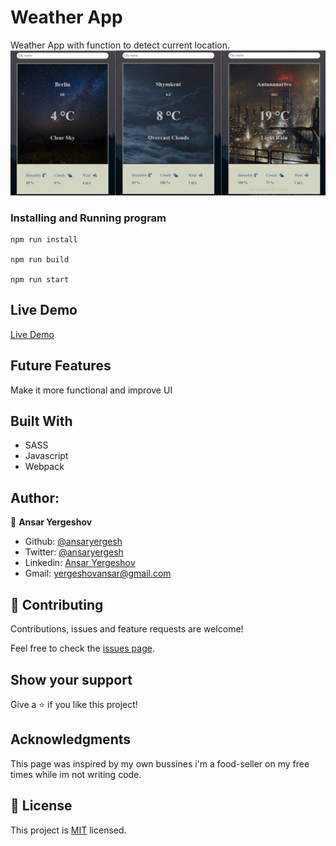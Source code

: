 # Weather App

Weather App with function to detect current location.
![screenshot](./image.jpg)

### Installing and Running program

```
npm run install

npm run build 

npm run start

```

## Live Demo
[Live Demo](https://ansaryergesh.github.io/weather-app/)

## Future Features
Make it more functional and improve UI

## Built With

* SASS
* Javascript
* Webpack

## Author:

👤 **Ansar Yergeshov**

- Github: [@ansaryergesh](https://github.com/ansaryergesh)
- Twitter: [@ansaryergesh](https://twitter.com/ansaryergesh)
- Linkedin: [Ansar Yergeshov](https://www.linkedin.com/in/ansaryergesh/)
- Gmail: yergeshovansar@gmail.com


## 🤝 Contributing

Contributions, issues and feature requests are welcome!

Feel free to check the [issues page](issues/).

## Show your support

Give a ⭐️ if you like this project!

## Acknowledgments

This page was inspired by my own bussines i'm a food-seller on my free times while im not writing code.

## 📝 License

This project is [MIT](lic.url) licensed.
